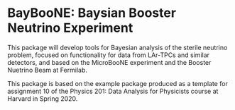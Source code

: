 # BayBooNE: Baysian Booster Neutrino Experiment

This package will develop tools for Bayesian analysis of the sterile neutrino problem, focused on functionality for data from LAr-TPCs and similar detectors, and based on the MicroBooNE experiment and the Booster Nuetrino Beam at Fermilab.

This package is based on the example package produced as a template for assignment 10 of the Physics 201: Data Analysis for Physicists course at Harvard in Spring 2020.
